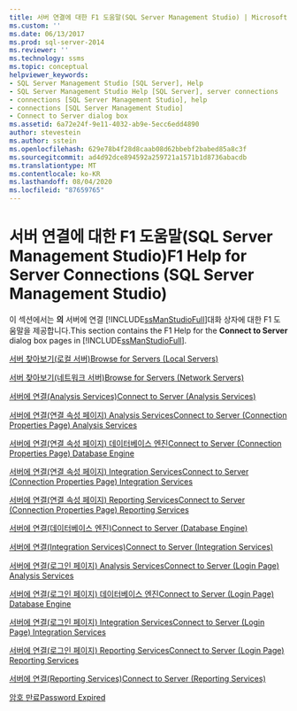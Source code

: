 ```yaml
---
title: 서버 연결에 대한 F1 도움말(SQL Server Management Studio) | Microsoft 문서
ms.custom: ''
ms.date: 06/13/2017
ms.prod: sql-server-2014
ms.reviewer: ''
ms.technology: ssms
ms.topic: conceptual
helpviewer_keywords:
- SQL Server Management Studio [SQL Server], Help
- SQL Server Management Studio Help [SQL Server], server connections
- connections [SQL Server Management Studio], help
- connections [SQL Server Management Studio]
- Connect to Server dialog box
ms.assetid: 6a72e24f-9e11-4032-ab9e-5ecc6edd4890
author: stevestein
ms.author: sstein
ms.openlocfilehash: 629e78b4f28d8caab08d62bbebf2babed85a8c3f
ms.sourcegitcommit: ad4d92dce894592a259721a1571b1d8736abacdb
ms.translationtype: MT
ms.contentlocale: ko-KR
ms.lasthandoff: 08/04/2020
ms.locfileid: "87659765"
---
```

# <a name="f1-help-for-server-connections-sql-server-management-studio"></a><span data-ttu-id="6bce5-102">서버 연결에 대한 F1 도움말(SQL Server Management Studio)</span><span class="sxs-lookup"><span data-stu-id="6bce5-102">F1 Help for Server Connections (SQL Server Management Studio)</span></span>
  <span data-ttu-id="6bce5-103">이 섹션에서는 **의** 서버에 연결 [!INCLUDE[ssManStudioFull](../../includes/ssmanstudiofull-md.md)]대화 상자에 대한 F1 도움말을 제공합니다.</span><span class="sxs-lookup"><span data-stu-id="6bce5-103">This section contains the F1 Help for the **Connect to Server** dialog box pages in [!INCLUDE[ssManStudioFull](../../includes/ssmanstudiofull-md.md)].</span></span>  
  
 [<span data-ttu-id="6bce5-104">서버 찾아보기&#40;로컬 서버&#41;</span><span class="sxs-lookup"><span data-stu-id="6bce5-104">Browse for Servers &#40;Local Servers&#41;</span></span>](../../database-engine/browse-for-servers-local-servers.md)  
  
 [<span data-ttu-id="6bce5-105">서버 찾아보기&#40;네트워크 서버&#41;</span><span class="sxs-lookup"><span data-stu-id="6bce5-105">Browse for Servers &#40;Network Servers&#41;</span></span>](../../database-engine/browse-for-servers-network-servers.md)  
  
 [<span data-ttu-id="6bce5-106">서버에 연결&#40;Analysis Services&#41;</span><span class="sxs-lookup"><span data-stu-id="6bce5-106">Connect to Server &#40;Analysis Services&#41;</span></span>](../../database-engine/connect-to-server-analysis-services.md)  
  
 [<span data-ttu-id="6bce5-107">서버에 연결&#40;연결 속성 페이지&#41; Analysis Services</span><span class="sxs-lookup"><span data-stu-id="6bce5-107">Connect to Server &#40;Connection Properties Page&#41; Analysis Services</span></span>](../../database-engine/connect-to-server-connection-properties-page-analysis-services.md)  
  
 [<span data-ttu-id="6bce5-108">서버에 연결&#40;연결 속성 페이지&#41; 데이터베이스 엔진</span><span class="sxs-lookup"><span data-stu-id="6bce5-108">Connect to Server &#40;Connection Properties Page&#41; Database Engine</span></span>](connect-to-server-connection-properties-page-database-engine.md)  
  
 [<span data-ttu-id="6bce5-109">서버에 연결&#40;연결 속성 페이지&#41; Integration Services</span><span class="sxs-lookup"><span data-stu-id="6bce5-109">Connect to Server &#40;Connection Properties Page&#41; Integration Services</span></span>](../../database-engine/connect-to-server-connection-properties-page-integration-services.md)  
  
 [<span data-ttu-id="6bce5-110">서버에 연결&#40;연결 속성 페이지&#41; Reporting Services</span><span class="sxs-lookup"><span data-stu-id="6bce5-110">Connect to Server &#40;Connection Properties Page&#41; Reporting Services</span></span>](../../database-engine/connect-to-server-connection-properties-page-reporting-services.md)  
  
 [<span data-ttu-id="6bce5-111">서버에 연결&#40;데이터베이스 엔진&#41;</span><span class="sxs-lookup"><span data-stu-id="6bce5-111">Connect to Server &#40;Database Engine&#41;</span></span>](connect-to-server-database-engine.md)  
  
 [<span data-ttu-id="6bce5-112">서버에 연결&#40;Integration Services&#41;</span><span class="sxs-lookup"><span data-stu-id="6bce5-112">Connect to Server &#40;Integration Services&#41;</span></span>](../../database-engine/connect-to-server-integration-services.md)  
  
 [<span data-ttu-id="6bce5-113">서버에 연결&#40;로그인 페이지&#41; Analysis Services</span><span class="sxs-lookup"><span data-stu-id="6bce5-113">Connect to Server &#40;Login Page&#41; Analysis Services</span></span>](../../database-engine/connect-to-server-login-page-analysis-services.md)  
  
 [<span data-ttu-id="6bce5-114">서버에 연결&#40;로그인 페이지&#41; 데이터베이스 엔진</span><span class="sxs-lookup"><span data-stu-id="6bce5-114">Connect to Server &#40;Login Page&#41; Database Engine</span></span>](connect-to-server-login-page-database-engine.md)  
  
 [<span data-ttu-id="6bce5-115">서버에 연결&#40;로그인 페이지&#41; Integration Services</span><span class="sxs-lookup"><span data-stu-id="6bce5-115">Connect to Server &#40;Login Page&#41; Integration Services</span></span>](../../database-engine/connect-to-server-login-page-integration-services.md)  
  
 [<span data-ttu-id="6bce5-116">서버에 연결&#40;로그인 페이지&#41; Reporting Services</span><span class="sxs-lookup"><span data-stu-id="6bce5-116">Connect to Server &#40;Login Page&#41; Reporting Services</span></span>](../../database-engine/connect-to-server-login-page-reporting-services.md)  
  
 [<span data-ttu-id="6bce5-117">서버에 연결&#40;Reporting Services&#41;</span><span class="sxs-lookup"><span data-stu-id="6bce5-117">Connect to Server &#40;Reporting Services&#41;</span></span>](../../database-engine/connect-to-server-reporting-services.md)  
  
 [<span data-ttu-id="6bce5-118">암호 만료</span><span class="sxs-lookup"><span data-stu-id="6bce5-118">Password Expired</span></span>](../../database-engine/password-expired.md)  
  
  
